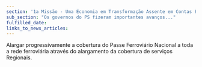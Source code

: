```yaml
---
section: '1a Missão - Uma Economia em Transformação Assente em Contas Equilibradas'
sub_section: "Os governos do PS fizeram importantes avanços..."
fulfilled_date:
links_to_news_articles:
---
```


Alargar progressivamente a cobertura do Passe Ferroviário Nacional a toda a rede ferroviária através do alargamento da cobertura de serviços Regionais.